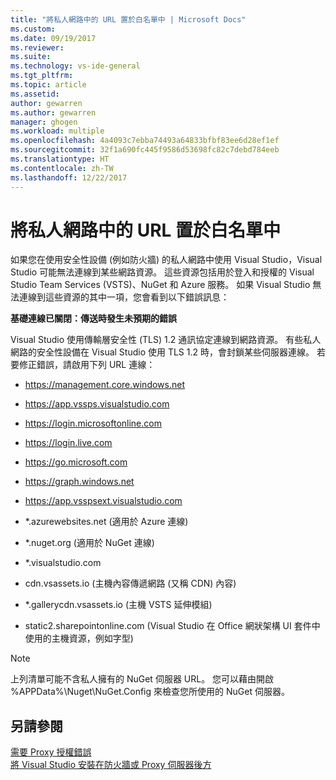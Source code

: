 ```yaml
---
title: "將私人網路中的 URL 置於白名單中 | Microsoft Docs"
ms.custom: 
ms.date: 09/19/2017
ms.reviewer: 
ms.suite: 
ms.technology: vs-ide-general
ms.tgt_pltfrm: 
ms.topic: article
ms.assetid: 
author: gewarren
ms.author: gewarren
manager: ghogen
ms.workload: multiple
ms.openlocfilehash: 4a4093c7ebba74493a64833bfbf83ee6d28ef1ef
ms.sourcegitcommit: 32f1a690fc445f9586d53698fc82c7debd784eeb
ms.translationtype: HT
ms.contentlocale: zh-TW
ms.lasthandoff: 12/22/2017
---
```

# <a name="whitelisting-urls-in-a-private-network"></a>將私人網路中的 URL 置於白名單中

如果您在使用安全性設備 (例如防火牆) 的私人網路中使用 Visual Studio，Visual Studio 可能無法連線到某些網路資源。 這些資源包括用於登入和授權的 Visual Studio Team Services (VSTS)、NuGet 和 Azure 服務。 如果 Visual Studio 無法連線到這些資源的其中一項，您會看到以下錯誤訊息：

  **基礎連線已關閉：傳送時發生未預期的錯誤**

Visual Studio 使用傳輸層安全性 (TLS) 1.2 通訊協定連線到網路資源。 有些私人網路的安全性設備在 Visual Studio 使用 TLS 1.2 時，會封鎖某些伺服器連線。 若要修正錯誤，請啟用下列 URL 連線：

- https://management.core.windows.net

- https://app.vssps.visualstudio.com

- https://login.microsoftonline.com

- https://login.live.com

- https://go.microsoft.com

- https://graph.windows.net

- https://app.vsspsext.visualstudio.com

- *.azurewebsites.net (適用於 Azure 連線)

- *.nuget.org (適用於 NuGet 連線)

- *.visualstudio.com

- cdn.vsassets.io (主機內容傳遞網路 (又稱 CDN) 內容)

- *.gallerycdn.vsassets.io (主機 VSTS 延伸模組)

- static2.sharepointonline.com (Visual Studio 在 Office 網狀架構 UI 套件中使用的主機資源，例如字型)

> [!NOTE]
> 上列清單可能不含私人擁有的 NuGet 伺服器 URL。 您可以藉由開啟 %APPData%\Nuget\NuGet.Config 來檢查您所使用的 NuGet 伺服器。

## <a name="see-also"></a>另請參閱

[需要 Proxy 授權錯誤](../ide/reference/proxy-authorization-required.md)  
[將 Visual Studio 安裝在防火牆或 Proxy 伺服器後方](../install/install-visual-studio-behind-a-firewall-or-proxy-server.md)
